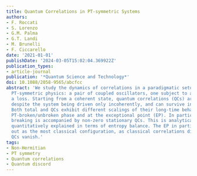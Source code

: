 ```yaml
---
title: Quantum Correlations in PT-symmetric Systems
authors:
- F. Roccati
- S. Lorenzo
- G.M. Palma
- G.T. Landi
- M. Brunelli
- F. Ciccarello
date: '2021-01-01'
publishDate: '2024-03-05T15:02:04.369922Z'
publication_types:
- article-journal
publication: '*Quantum Science and Technology*'
doi: 10.1088/2058-9565/abcfcc
abstract: 'We study the dynamics of correlations in a paradigmatic setup to observe
  PT-symmetric physics: a pair of coupled oscillators, one subject to a gain one to
  a loss. Starting from a coherent state, quantum correlations (QCs) are created,
  despite the system being driven only incoherently, and can survive indefinitely.
  Both total and QCs exhibit different scalings of their long-time behavior in the
  PT-broken/unbroken phase and at the exceptional point (EP). In particular, PT symmetry
  breaking is accompanied by non-zero stationary QCs. This is analytically shown and
  quantitatively explained in terms of entropy balance. The EP in particular stands
  out as the most classical configuration, as classical correlations diverge while
  QCs vanish.'
tags:
- Non-Hermitian
- PT symmetry
- Quantum correlations
- Quantum discord
---
```

